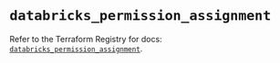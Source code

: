 # `databricks_permission_assignment`

Refer to the Terraform Registry for docs: [`databricks_permission_assignment`](https://registry.terraform.io/providers/databricks/databricks/1.75.0/docs/resources/permission_assignment).
